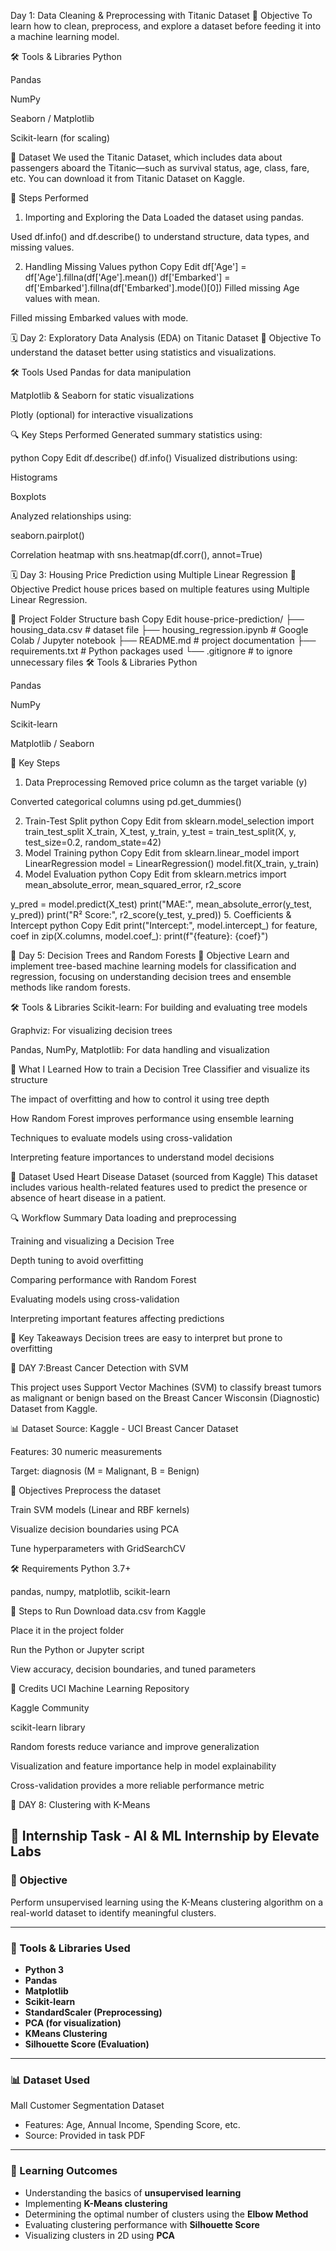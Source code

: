 Day 1: Data Cleaning & Preprocessing with Titanic Dataset
🎯 Objective
To learn how to clean, preprocess, and explore a dataset before feeding it into a machine learning model.

🛠 Tools & Libraries
Python

Pandas

NumPy

Seaborn / Matplotlib

Scikit-learn (for scaling)

📁 Dataset
We used the Titanic Dataset, which includes data about passengers aboard the Titanic—such as survival status, age, class, fare, etc.
You can download it from Titanic Dataset on Kaggle.

🔧 Steps Performed
1. Importing and Exploring the Data
Loaded the dataset using pandas.

Used df.info() and df.describe() to understand structure, data types, and missing values.

2. Handling Missing Values
python
Copy
Edit
df['Age'] = df['Age'].fillna(df['Age'].mean())
df['Embarked'] = df['Embarked'].fillna(df['Embarked'].mode()[0])
Filled missing Age values with mean.

Filled missing Embarked values with mode.

🗓 Day 2: Exploratory Data Analysis (EDA) on Titanic Dataset
🎯 Objective
To understand the dataset better using statistics and visualizations.

🛠 Tools Used
Pandas for data manipulation

Matplotlib & Seaborn for static visualizations

Plotly (optional) for interactive visualizations

🔍 Key Steps Performed
Generated summary statistics using:

python
Copy
Edit
df.describe()
df.info()
Visualized distributions using:

Histograms

Boxplots

Analyzed relationships using:

seaborn.pairplot()

Correlation heatmap with sns.heatmap(df.corr(), annot=True)

🗓 Day 3: Housing Price Prediction using Multiple Linear Regression
🎯 Objective
Predict house prices based on multiple features using Multiple Linear Regression.

📁 Project Folder Structure
bash
Copy
Edit
house-price-prediction/
├── housing_data.csv             # dataset file
├── housing_regression.ipynb     # Google Colab / Jupyter notebook
├── README.md                    # project documentation
├── requirements.txt             # Python packages used
└── .gitignore                   # to ignore unnecessary files
🛠 Tools & Libraries
Python

Pandas

NumPy

Scikit-learn

Matplotlib / Seaborn

🔧 Key Steps
1. Data Preprocessing
Removed price column as the target variable (y)

Converted categorical columns using pd.get_dummies()

2. Train-Test Split
python
Copy
Edit
from sklearn.model_selection import train_test_split
X_train, X_test, y_train, y_test = train_test_split(X, y, test_size=0.2, random_state=42)
3. Model Training
python
Copy
Edit
from sklearn.linear_model import LinearRegression
model = LinearRegression()
model.fit(X_train, y_train)
4. Model Evaluation
python
Copy
Edit
from sklearn.metrics import mean_absolute_error, mean_squared_error, r2_score


y_pred = model.predict(X_test)
print("MAE:", mean_absolute_error(y_test, y_pred))
print("R² Score:", r2_score(y_test, y_pred))
5. Coefficients & Intercept
python
Copy
Edit
print("Intercept:", model.intercept_)
for feature, coef in zip(X.columns, model.coef_):
    print(f"{feature}: {coef}")


📅 Day 5: Decision Trees and Random Forests
🎯 Objective
Learn and implement tree-based machine learning models for classification and regression, focusing on understanding decision trees and ensemble methods like random forests.

🛠 Tools & Libraries
Scikit-learn: For building and evaluating tree models

Graphviz: For visualizing decision trees

Pandas, NumPy, Matplotlib: For data handling and visualization

🧠 What I Learned
How to train a Decision Tree Classifier and visualize its structure

The impact of overfitting and how to control it using tree depth

How Random Forest improves performance using ensemble learning

Techniques to evaluate models using cross-validation

Interpreting feature importances to understand model decisions

🧩 Dataset Used
Heart Disease Dataset (sourced from Kaggle)
This dataset includes various health-related features used to predict the presence or absence of heart disease in a patient.

🔍 Workflow Summary
Data loading and preprocessing

Training and visualizing a Decision Tree

Depth tuning to avoid overfitting

Comparing performance with Random Forest

Evaluating models using cross-validation

Interpreting important features affecting predictions

📌 Key Takeaways
Decision trees are easy to interpret but prone to overfitting

📅 DAY 7:Breast Cancer Detection with SVM


This project uses Support Vector Machines (SVM) to classify breast tumors as malignant or benign based on the Breast Cancer Wisconsin (Diagnostic) Dataset from Kaggle.

📊 Dataset
Source: Kaggle - UCI Breast Cancer Dataset

Features: 30 numeric measurements

Target: diagnosis (M = Malignant, B = Benign)

🎯 Objectives
Preprocess the dataset

Train SVM models (Linear and RBF kernels)

Visualize decision boundaries using PCA

Tune hyperparameters with GridSearchCV

🛠 Requirements
Python 3.7+

pandas, numpy, matplotlib, scikit-learn

🚀 Steps to Run
Download data.csv from Kaggle

Place it in the project folder

Run the Python or Jupyter script

View accuracy, decision boundaries, and tuned parameters

🙌 Credits
UCI Machine Learning Repository

Kaggle Community

scikit-learn library

Random forests reduce variance and improve generalization

Visualization and feature importance help in model explainability

Cross-validation provides a more reliable performance metric

📅 DAY 8: Clustering with K-Means

## 📌 Internship Task - AI & ML Internship by Elevate Labs

### 🎯 Objective
Perform unsupervised learning using the K-Means clustering algorithm on a real-world dataset to identify meaningful clusters.

---

### 🧰 Tools & Libraries Used
- **Python 3**
- **Pandas**
- **Matplotlib**
- **Scikit-learn**
- **StandardScaler (Preprocessing)**
- **PCA (for visualization)**
- **KMeans Clustering**
- **Silhouette Score (Evaluation)**

---

### 📊 Dataset Used
Mall Customer Segmentation Dataset  
- Features: Age, Annual Income, Spending Score, etc.
- Source: Provided in task PDF

---

### 🧠 Learning Outcomes
- Understanding the basics of **unsupervised learning**
- Implementing **K-Means clustering**
- Determining the optimal number of clusters using the **Elbow Method**
- Evaluating clustering performance with **Silhouette Score**
- Visualizing clusters in 2D using **PCA**





